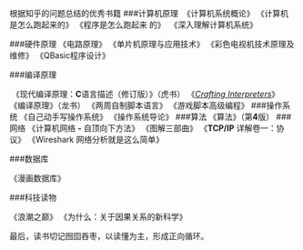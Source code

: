 
根据知乎的问题总结的优秀书籍
###计算机原理
 《计算机系统概论》
《计算机是怎么跑起来的》
《程序是怎么跑起来 的》
 《深入理解计算机系统》

###硬件原理
《电路原理》
《单片机原理与应用技术》
《彩色电视机技术原理及维修》
《QBasic程序设计》

###编译原理

 《现代编译原理：**C**语言描述（修订版）》（虎书）
《[*Crafting Interpreters*](https://link.zhihu.com/?target=https%3A//craftinginterpreters.com/contents.html)》
《编译原理》（龙书）
《两周自制脚本语言》
《游戏脚本高级编程》
###操作系统
《自己动手写操作系统》
《操作系统导论》
###算法
《算法》（第**4**版）
###网络
《计算机网络 **-** 自顶向下方法》
《图解三部曲》
《**TCP/IP** 详解卷一：协议》
《Wireshark 网络分析就是这么简单》

###数据库

《漫画数据库》

###科技读物

《浪潮之巅》
《为什么：关于因果关系的新科学》

最后，读书切记囫囵吞枣，以读懂为主，形成正向循环。

